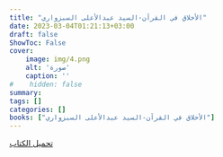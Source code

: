 ```yaml
---
title: "الأخلاق في القرآن-السيد عبدالأعلى السبزواري"
date: 2023-03-04T01:21:13+03:00
draft: false
ShowToc: False
cover:
    image: img/4.png
    alt: 'صورة'
    caption: ''
#    hidden: false
summary: 
tags: []
categories: []
books: ["الأخلاق في القرآن-السيد عبدالأعلى السبزواري"]
---
```

[تحميل الكتاب](./../../books/4.pdf)